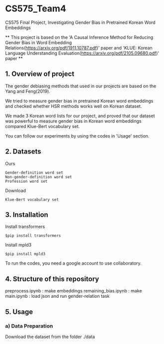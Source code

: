 # CS575_Team4
CS575 Final Project, Investigating Gender Bias in Pretrained Korean Word Embeddings

** This project is based on the 'A Causal Inference Method for Reducing Gender Bias in Word Embedding Relations(https://arxiv.org/pdf/1911.10787.pdf)' paper and 'KLUE: Korean Language Understanding Evaluation(https://arxiv.org/pdf/2105.09680.pdf)' paper **

## 1. Overview of project
The gender debiasing methods that used in our projects are based on the Yang and Feng(2019).

We tried to measure gender bias in pretrained Korean word embeddings and checked whether HSR methods works well on Korean dataset.

We made 3 Korean word lists for our project, and proved that our dataset was powerful to measure gender bias in Korean word embeddings compared Klue-Bert vocabulary set.

You can follow our experiments by using the codes in 'Usage' section.

## 2. Datasets
Ours

    Gender-definition word set
    Non-gender-definition word set
    Profession word set

Download

    Klue-Bert vocabulary set

## 3. Installation
Install transformers
    
    $pip install transformers
    
Install mpld3
    
    $pip install mpld3

To run the codes, you need a google account to use collaboratory.

## 4. Structure of this repository
preprocess.ipynb : make embeddings
remaining_bias.ipynb : make 
main.ipynb : load json and run gender-relation task

## 5. Usage
###    a) Data Preparation

Download the dataset from the folder ./data
